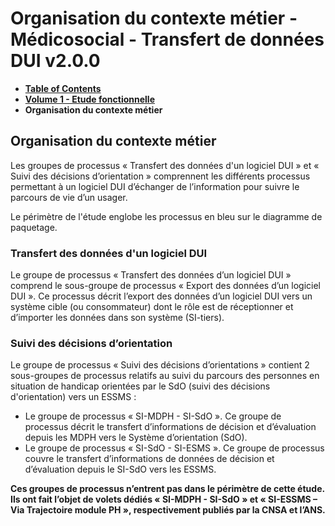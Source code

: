 # Organisation du contexte métier - Médicosocial - Transfert de données DUI v2.0.0

* [**Table of Contents**](toc.md)
* [**Volume 1 - Etude fonctionnelle**](sfe.md)
* **Organisation du contexte métier**

## Organisation du contexte métier

Les groupes de processus « Transfert des données d'un logiciel DUI » et « Suivi des décisions d’orientation » comprennent les différents processus permettant à un logiciel DUI d’échanger de l’information pour suivre le parcours de vie d’un usager.

Le périmètre de l'étude englobe les processus en bleu sur le diagramme de paquetage.

### Transfert des données d'un logiciel DUI

Le groupe de processus « Transfert des données d’un logiciel DUI » comprend le sous-groupe de processus « Export des données d’un logiciel DUI ». Ce processus décrit l’export des données d’un logiciel DUI vers un système cible (ou consommateur) dont le rôle est de réceptionner et d’importer les données dans son système (SI-tiers).

### Suivi des décisions d’orientation

Le groupe de processus « Suivi des décisions d’orientations » contient 2 sous-groupes de processus relatifs au suivi du parcours des personnes en situation de handicap orientées par le SdO (suivi des décisions d'orientation) vers un ESSMS :

* Le groupe de processus « SI-MDPH - SI-SdO ». Ce groupe de processus décrit le transfert d’informations de décision et d’évaluation depuis les MDPH vers le Système d’orientation (SdO).
* Le groupe de processus « SI-SdO - SI-ESMS ». Ce groupe de processus couvre le transfert d’informations de données de décision et d’évaluation depuis le SI-SdO vers les ESSMS.

**Ces groupes de processus n’entrent pas dans le périmètre de cette étude. Ils ont fait l’objet de volets dédiés « SI-MDPH - SI-SdO » et « SI-ESSMS – Via Trajectoire module PH », respectivement publiés par la CNSA et l’ANS.**

